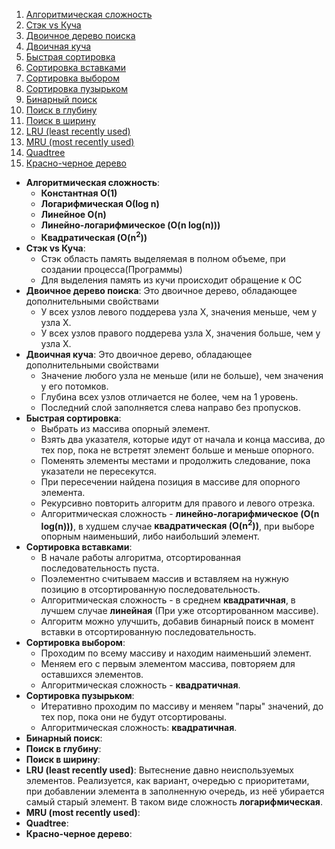 1. [Алгоритмическая сложность](#1)
1. [Стэк vs Куча](#2)
1. [Двоичное дерево поиска](#3)
1. [Двоичная куча](#4)
1. [Быстрая сортировка](#5)
1. [Сортировка вставками](#6)
1. [Сортировка выбором](#7)
1. [Сортировка пузырьком](#8)
1. [Бинарный поиск](#9)
1. [Поиск в глубину](#10)
1. [Поиск в ширину](#11)
1. [LRU (least recently used)](#12)
1. [MRU (most recently used)](#13)
1. [Quadtree](#14)
1. [Красно-черное дерево](#15)

* **Алгоритмическая сложность**: <a name="1"></a>
    * **Константная O(1)**
    * **Логарифмическая О(log n)**
    * **Линейное O(n)**
    * **Линейно-логарифмическое (O(n log(n)))**
    * **Квадратическая (O(n<sup>2</sup>))**
* **Стэк vs Куча**: <a name="2"></a>
    * Стэк область память выделяемая в полном объеме, при создании процесса(Программы)
    * Для выделения память из кучи происходит обращение к ОС
* **Двоичное дерево поиска**: <a name="3"></a> Это двоичное дерево, обладающее дополнительными свойствами 
    * У всех узлов левого поддерева узла Х, значения меньше, чем у узла Х. 
    * У всех узлов правого поддерева узла Х, значения больше, чем у узла Х.
* **Двоичная куча**: <a name="4"></a> Это двоичное дерево, обладающее дополнительными свойствами 
    * Значение любого узла не меньше (или не больше), чем значения у его потомков.
    * Глубина всех узлов отличается не более, чем на 1 уровень.
    * Последний слой заполняется слева направо без пропусков.
* **Быстрая сортировка**: <a name="5"></a>
    * Выбрать из массива опорный элемент.
    * Взять два указателя, которые идут от начала и конца массива, до тех пор, пока не встретят элемент больше и меньше опорного.
    * Поменять элементы местами и продолжить следование, пока указатели не пересекутся.
    * При пересечении найдена позиция в массиве для опорного элемента.
    * Рекурсивно повторить алгоритм для правого и левого отрезка.
    * Алгоритмическая сложность - **линейно-логарифмическое (O(n log(n)))**, в худшем случае **квадратическая (O(n<sup>2</sup>))**, при выборе опорным наименьший, либо наибольший элемент.
* **Сортировка вставками**: <a name="6"></a>
    * В начале работы алгоритма, отсортированная последовательность пуста.
    * Поэлементно считываем массив и вставляем на нужную позицию в отсортированную последовательность.
    * Алгоритмическая сложность - в среднем **квадратичная**, в лучшем случае **линейная** (При уже отсортированном массиве).
    * Алгоритм можно улучшить, добавив бинарный поиск в момент вставки в отсортированную последовательность.
* **Сортировка выбором**: <a name="7"></a>
    * Проходим по всему массиву и находим наименьший элемент.
    * Меняем его с первым элементом массива, повторяем для оставшихся элементов.
    * Алгоритмическая сложность - **квадратичная**.
* **Сортировка пузырьком**: <a name="8"></a>
    * Итеративно проходим по массиву и меняем "пары" значений, до тех пор, пока они не будут отсортированы.
    * Алгоритмическая сложность: **квадратичная**.
* **Бинарный поиск**: <a name="9"></a>
* **Поиск в глубину**: <a name="10"></a>
* **Поиск в ширину**: <a name="11"></a>
* **LRU (least recently used)**: <a name="12"></a> Вытеснение давно неиспользуемых элементов. Реализуется, как вариант, очередью с приоритетами, при добавлении элемента в заполненную очередь, из неё убирается самый старый элемент. В таком виде сложность **логарифмическая**.
* **MRU (most recently used)**: <a name="13"></a>
* **Quadtree**: <a name="14"></a>
* **Красно-черное дерево**: <a name="15"></a>